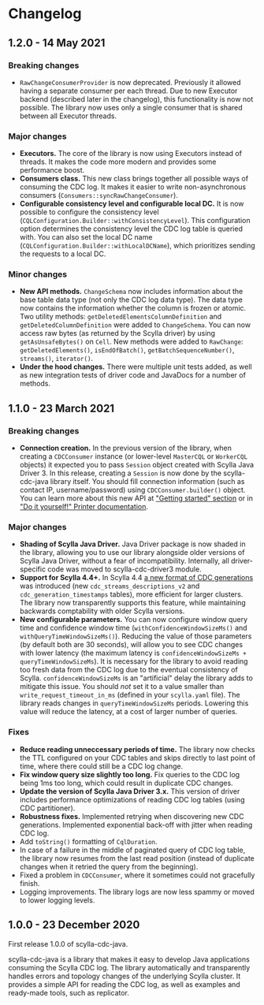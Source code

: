 # Changelog

## 1.2.0 - 14 May 2021

### Breaking changes
- `RawChangeConsumerProvider` is now deprecated. Previously it allowed having a separate consumer per each thread. Due to new Executor backend (described later in the changelog), this functionality is now not possible. The library now uses only a single consumer that is shared between all Executor threads.

### Major changes
- **Executors.** The core of the library is now using Executors instead of threads. It makes the code more modern and provides some performance boost.
- **Consumers class.** This new class brings together all possible ways of consuming the CDC log. It makes it easier to write non-asynchronous consumers (`Consumers::syncRawChangeConsumer`).
- **Configurable consistency level and configurable local DC.** It is now possible to configure the consistency level (`CQLConfiguration.Builder::withConsistencyLevel`). This configuration option determines the consistency level the CDC log table is queried with. You can also set the local DC name (`CQLConfiguration.Builder::withLocalDCName`), which prioritizes sending the requests to a local DC. 

### Minor changes
- **New API methods.** `ChangeSchema` now includes information about the base table data type (not only the CDC log data type). The data type now contains the information whether the column is frozen or atomic. Two utility methods: `getDeletedElementsColumnDefinition` and `getDeletedColumnDefinition` were added to `ChangeSchema`. You can now access raw bytes (as returned by the Scylla driver) by using `getAsUnsafeBytes()` on `Cell`. New methods were added to `RawChange`: `getDeletedElements()`, `isEndOfBatch()`, `getBatchSequenceNumber()`, `streams()`, `iterator()`. 
- **Under the hood changes.** There were multiple unit tests added, as well as new integration tests of driver code and JavaDocs for a number of methods.

## 1.1.0 - 23 March 2021

### Breaking changes
- **Connection creation.** In the previous version of the library, when creating a `CDCConsumer` instance (or lower-level `MasterCQL` or `WorkerCQL` objects) it expected you to pass `Session` object created with Scylla Java Driver 3. In this release, creating a `Session` is now done by the scylla-cdc-java library itself. You should fill connection information (such as contact IP, username/password) using `CDCConsumer.builder()` object. You can learn more about this new API at ["Getting started" section](https://github.com/scylladb/scylla-cdc-java#getting-started) or in ["Do it yourself!" Printer documentation](https://github.com/scylladb/scylla-cdc-java/tree/master/scylla-cdc-printer#do-it-yourself).

### Major changes
- **Shading of Scylla Java Driver.** Java Driver package is now shaded in the library, allowing you to use our library alongside older versions of Scylla Java Driver, without a fear of incompatibility. Internally, all driver-specific code was moved to scylla-cdc-driver3 module.
- **Support for Scylla 4.4+.** In Scylla 4.4 [a new format of CDC generations](https://docs.scylladb.com/using-scylla/cdc/cdc-stream-generations/) was introduced (new `cdc_streams_descriptions_v2` and `cdc_generation_timestamps` tables), more efficient for larger clusters. The library now transparently supports this feature, while maintaining backwards comptability with older Scylla versions.
- **New configurable parameters.** You can now configure window query time and confidence window time (`withConfidenceWindowSizeMs()` and `withQueryTimeWindowSizeMs()`). Reducing the value of those parameters (by default both are 30 seconds), will allow you to see CDC changes with lower latency (the maximum latency is `confidenceWindowSizeMs + queryTimeWindowSizeMs`). It is necessary for the library to avoid reading too fresh data from the CDC log due to the eventual consistency of Scylla. `confidenceWindowSizeMs` is an "artificial" delay the library adds to mitigate this issue. You should *not* set it to a value smaller than `write_request_timeout_in_ms` (defined in your `scylla.yaml` file). The library reads changes in `queryTimeWindowSizeMs` periods. Lowering this value will reduce the latency, at a cost of larger number of queries.

### Fixes
- **Reduce reading unneccessary periods of time.** The library now checks the TTL configured on your CDC tables and skips directly to last point of time, where there could still be a CDC log change.
- **Fix window query size slightly too long.** Fix queries to the CDC log being 1ms too long, which could result in duplicate CDC changes.
- **Update the version of Scylla Java Driver 3.x.** This version of driver includes performance optimizations of reading CDC log tables (using CDC partitioner).
- **Robustness fixes.** Implemented retrying when discovering new CDC generations. Implemented exponential back-off with jitter when reading CDC log.
- Add `toString()` formatting of `CqlDuration`.
- In case of a failure in the middle of paginated query of CDC log table, the library now resumes from the last read position (instead of duplicate changes when it retried the query from the beginning).
- Fixed a problem in `CDCConsumer`, where it sometimes could not gracefully finish.
- Logging improvements. The library logs are now less spammy or moved to lower logging levels.

## 1.0.0 - 23 December 2020
First release 1.0.0 of scylla-cdc-java.

scylla-cdc-java is a library that makes it easy to develop Java applications consuming the Scylla CDC log. The library automatically and transparently handles errors and topology changes of the underlying Scylla cluster. It provides a simple API for reading the CDC log, as well as examples and ready-made tools, such as replicator.
